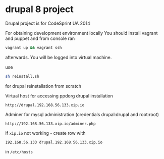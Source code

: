 drupal 8 project
======

Drupal project is for CodeSprint UA 2014

For obtaining development environment locally You should install vagrant and puppet and from console ran
```sh
vagrant up && vagrant ssh
```
afterwards.
You will be logged into virtual machine.

use 
```sh
sh reinstall.sh
```
for drupal reinstallation from scratch

Virtual host for accessing ppdorg drupal installation 

```
http://drupal.192.168.56.133.xip.io
```

Adminer for mysql administration (credentials drupal:drupal and root:root)

```
http://192.168.56.133.xip.io/adminer.php
```


If ```xip.io``` not working - create row with

```hosts
192.168.56.133 drupal.192.168.56.133.xip.io
```

in ```/etc/hosts```

